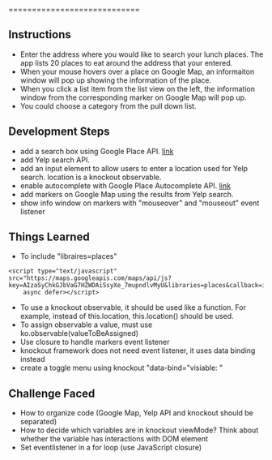 
============================
## Instructions
* Enter the address where you would like to search your lunch places.
The app lists 20 places to eat around the address that your entered.
* When your mouse hovers over a place on Google Map, an informaiton window will pop up showing the information of the place. 
* When you click a list item from the list view on the left, the information window from the corresponding marker on Google Map will pop up.
* You could choose a category from the pull down list.


## Development Steps

* add a search box using Google Place API. [link](https://developers.google.com/maps/documentation/javascript/examples/places-searchbox)
* add Yelp search API. 
* add an input element to allow users to enter a location used for Yelp search. location is a knockout observable.
* enable autocomplete with Google Place Autocomplete API. [link](https://developers.google.com/maps/documentation/javascript/examples/places-autocomplete)
* add markers on Google Map using the results from Yelp search.
* show info window on markers with "mouseover" and "mouseout" event listener


## Things Learned
* To include "libraires=places"
```
<script type="text/javascript" src="https://maps.googleapis.com/maps/api/js?key=AIzaSyChkGJbVaG7HZWDAiSsyXe_7mupndlvMyU&libraries=places&callback=initMap"
    async defer></script>
```
* To use a knockout observable, it should be used like a function. For example, instead of this.location, this.location() should be used.
* To assign observable a value, must use ko.observable(valueToBeAssigned)
* Use closure to handle markers event listener
* knockout framework does not need event listener, it uses data binding instead
* create a toggle menu using knockout "data-bind="visiable: "

## Challenge Faced
* How to organize code (Google Map, Yelp API and knockout should be separated)
* How to decide which variables are in knockout viewMode? Think about whether the variable has interactions with DOM element
* Set eventlistener in a for loop (use JavaScript closure)


